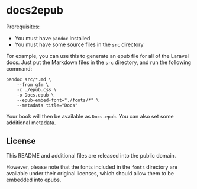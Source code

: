 # docs2epub

Prerequisites:

- You must have `pandoc` installed
- You must have some source files in the `src` directory

For example, you can use this to generate an epub file for all of the Laravel docs. Just put the Markdown files in the `src` directory, and run the following command:

	pandoc src/*.md \
		--from gfm \
		-c ./epub.css \
		-o Docs.epub \
		--epub-embed-font="./fonts/*" \
		--metadata title="Docs"

Your book will then be available as `Docs.epub`. You can also set some additional metadata.

## License

This README and additional files are released into the public domain.

However, please note that the fonts included in the `fonts` directory are available under their original licenses, which should allow them to be embedded into epubs.